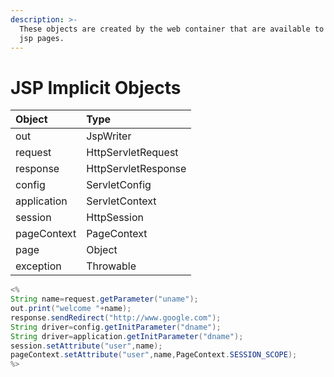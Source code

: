 ```yaml
---
description: >-
  These objects are created by the web container that are available to all the
  jsp pages.
---
```


# JSP Implicit Objects



| Object | Type |
| :--- | :--- |
| out | JspWriter |
| request | HttpServletRequest |
| response | HttpServletResponse |
| config | ServletConfig |
| application | ServletContext |
| session | HttpSession |
| pageContext | PageContext |
| page | Object |
| exception | Throwable |

```java
<%   
String name=request.getParameter("uname");  
out.print("welcome "+name);  
response.sendRedirect("http://www.google.com");  
String driver=config.getInitParameter("dname");  
String driver=application.getInitParameter("dname");  
session.setAttribute("user",name);  
pageContext.setAttribute("user",name,PageContext.SESSION_SCOPE);  
%>   
```



